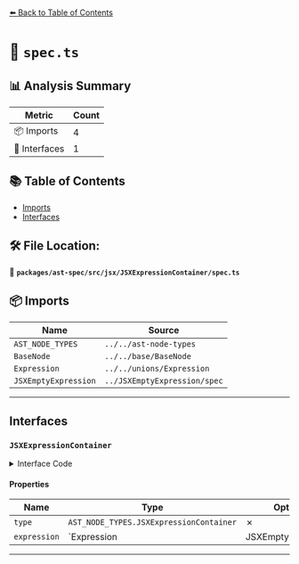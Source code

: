 [⬅️ Back to Table of Contents](../../../../../index.md)

# 📄 `spec.ts`

## 📊 Analysis Summary

| Metric | Count |
|--------|-------|
| 📦 Imports | 4 |
| 📐 Interfaces | 1 |

## 📚 Table of Contents

- [Imports](#imports)
- [Interfaces](#interfaces)

## 🛠️ File Location:
📂 **`packages/ast-spec/src/jsx/JSXExpressionContainer/spec.ts`**

## 📦 Imports

| Name | Source |
|------|--------|
| `AST_NODE_TYPES` | `../../ast-node-types` |
| `BaseNode` | `../../base/BaseNode` |
| `Expression` | `../../unions/Expression` |
| `JSXEmptyExpression` | `../JSXEmptyExpression/spec` |


---

## Interfaces

### `JSXExpressionContainer`

<details><summary>Interface Code</summary>

```ts
export interface JSXExpressionContainer extends BaseNode {
  type: AST_NODE_TYPES.JSXExpressionContainer;
  expression: Expression | JSXEmptyExpression;
}
```
</details>

#### Properties

| Name | Type | Optional | Description |
|------|------|----------|-------------|
| `type` | `AST_NODE_TYPES.JSXExpressionContainer` | ✗ |  |
| `expression` | `Expression | JSXEmptyExpression` | ✗ |  |


---